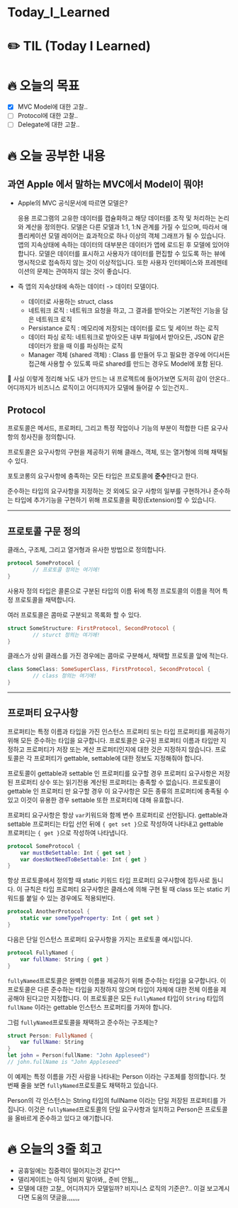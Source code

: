 # Today_I_Learned

# ✏️ TIL (Today I Learned)

# 🔥 오늘의 목표

- [x]  MVC Model에 대한 고찰..
- [ ]  Protocol에 대한 고찰..
- [ ]  Delegate에 대한 고찰..

# ****🔥 오늘 공부한 내용****

## 과연 Apple 에서 말하는 MVC에서 Model이 뭐야!

- Apple의 MVC 공식문서에 따르면 모델은?
    
    응용 프로그램의 고유한 데이터를 캡슐화하고 해당 데이터를 조작 및 처리하는 논리와 계산을 정의한다. 모델은 다른 모델과 1:1, 1:N 관계를 가질 수 있으며, 따라서 애플리케이션 모델 레이어는 효과적으로 하나 이상의 객체 그래프가 될 수 있습니다. 앱의 지속상태에 속하는 데이터의 대부분은 데이터가 앱에 로드된 후 모델에 있어야 합니다. 모델은 데이터를 표시하고 사용자가 데이터를 편집할 수 있도록 하는 뷰에 명시적으로 접속하지 않는 것이 이상적입니다. 또한 사용자 인터페이스와 프레젠테이션의 문제는 관여하지 않는 것이 좋습니다.
    
- 즉 앱의 지속상태에 속하는 데이터 -> 데이터 모델이다.
    - 데이터로 사용하는 struct, class
    - 네트워크 로직 : 네트워크 요청을 하고, 그 결과를 받아오는 기본적인 기능을 담은 네트워크 로직
    - Persistance 로직 : 메모리에 저장되는 데이터를 로드 및 세이브 하는 로직
    - 데이터 파싱 로직: 네트워크로 받아오든 내부 파일에서 받아오든, JSON 같은 데이터가 왔을 때 이를 파싱하는 로직
    - Manager 객체 (shared 객체) : Class 를 만들어 두고 필요한 경우에 어디서든 접근해 사용할 수 있도록 따로 shared를 만드는 경우도 Model에 포함 된다.

<aside>
🤔 사실 이렇게 정리해 놔도 내가 만드는 내 프로젝트에 들어가보면 도저히 감이 안온다..
어디까지가 비즈니스 로직이고 어디까지가 모델에 들어갈 수 있는건지..

</aside>

## Protocol

프로토콜은 메서드, 프로퍼티, 그리고 특정 작업이나 기능의 부분이 적합한 다른 요구사항의 청사진을 정의합니다.

프로토콜은 요구사항의 구현을 제공하기 위해 클래스, 객체, 또는 열거형에 의해 채택될 수 있다.

포토코롱의 요구사항에 충족하는 모든 타입은 프로토콜에 **준수**한다고 한다.

준수하는 타입의 요구사항을 지정하는 것 외에도 요구 사항의 일부를 구현하거나 준수하는 타입에 추가기능을 구현하기 위해 프로토콜을 확장(Extension)할 수 있습니다.

---

## 프로토콜 구문 정의

클래스, 구조체, 그리고 열거형과 유사한 방법으로 정의합니다.

```swift
protocol SomeProtocol {
        // 프로토콜 정의는 여기에!
}
```

사용자 정의 타입은 콜론으로 구분된 타입의 이름 뒤에 특정 프로토콜의 이름을 적어 특정 프로토콜을 채택합니다.

여러 프로토콜은 콤마로 구분되고 목록화 할 수 있다.

```swift
struct SomeStructure: FirstProtocol, SecondProtocol {
        // sturct 정의는 여기에!
}
```

클래스가 상위 클래스를 가진 경우에는 콤마로 구분해서, 채택할 프로토콜 앞에 적는다.

```swift
class SomeClass: SomeSuperClass, FirstProtocol, SecondProtocol {
        // class 정의는 여기에!
}
```

---

## 프로퍼티 요구사항

프로퍼티는 특정 이름과 타입을 가진 인스턴스 프로퍼티 또는 타입 프로퍼티를 제공하기 위해 모든 준수하는 타입을 요구합니다. 프로토콜은 요구된 프로퍼티 이름과 타입만 지정하고 프로퍼티가 저장 또는 계산 프로퍼티인지에 대한 것은 지정하지 않습니다. 프로토콜은 각 프로퍼티가 gettable, settable에 대한 정보도 지정해줘야 합니다.

프로토콜이 gettable과 settable 인 프로퍼티를 요구할 경우 프로퍼티 요구사항은 저장된 프로퍼티 상수 또는 읽기전용 계산된 프로퍼티는 충족할 수 없습니다. 프로토콜이 gettable 인 프로퍼티 만 요구할 경우 이 요구사항은 모든 종류의 프로퍼티에 충족될 수 있고 이것이 유용한 경우 settable 또한 프로퍼티에 대해 유효합니다.

프로퍼티 요구사항은 항상 `var`키워드와 함께 변수 프로퍼티로 선언됩니다. gettable과 settable 프로퍼티는 타입 선언 뒤에 `{ get set }`으로 작성하여 나타내고 gettable 프로퍼티는 `{ get }`으로 작성하여 나타냅니다.

```swift
protocol SomeProtocol {
    var mustBeSettable: Int { get set }
    var doesNotNeedToBeSettable: Int { get }
}
```

항상 프로토콜에서 정의할 때 static 키워드 타입 프로퍼티 요구사항에 접두사로 둡니다. 이 규칙은 타입 프로퍼티 요구사항은 클래스에 의해 구현 될 때 class 또는 static 키워드를 붙일 수 있는 경우에도 적용되빈다.

```swift
protocol AnotherProtocol {
    static var someTypeProperty: Int { get set }
}
```

다음은 단일 인스턴스 프로퍼티 요구사항을 가지는 프로토콜 예시입니다.

```swift
protocol FullyNamed {
    var fullName: String { get }
}
```

`fullyNamed`프로토콜은 완벽한 이름을 제공하기 위해 준수하는 타입을 요구합니다. 이 프로토콜은 다른 준수하는 타입을 지정하지 않으며 타입이 자체에 대한 전체 이름을 제공해야 된다고만 지정합니다. 이 프로토콜은 모든 `FullyNamed` 타입이 `String` 타입의 `fullName` 이라는 gettable 인스턴스 프로퍼티를 가져야 합니다.

그럼 `fullyNamed`프로토콜을 채택하고 준수하는 구조체는?

```swift
struct Person: FullyNamed {
    var fullName: String
}
let john = Person(fullName: "John Appleseed")
// john.fullName is "John Appleseed"
```

 

이 예제는 특정 이름을 가진 사람을 나타내는 Person 이라는 구조체를 정의합니다. 첫 번째 줄을 보면 `fullyNamed`프로토콜도 채택하고 있습니다.

Person의 각 인스턴스는 String 타입의 fullName 이라는 단일 저장된 프로퍼티를 가집니다. 이것은 `fullyNamed`프로토콜의 단일 요구사항과 일치하고 Person은 프로토콜을 올바르게 준수하고 있다고 얘기합니다.

# ****🔥 오늘의 3줄 회고****

- 공휴일에는 집중력이 떨어지는것 같다^^
- 델리게이트는 아직 덤비지 말아봐,, 준비 안됨,,,
- 모델에 대한 고찰,, 어디까지가 모델일까? 비지니스 로직의 기준은?.. 이걸 보고계시다면 도움의 댓글을,,,,,,,
